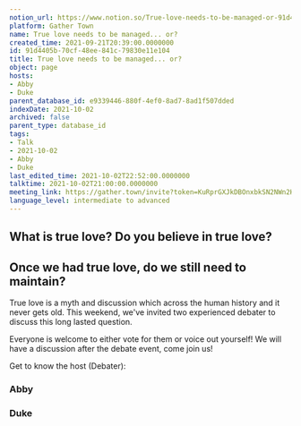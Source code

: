 ```yaml
---
notion_url: https://www.notion.so/True-love-needs-to-be-managed-or-91d4405b70cf48ee841c79830e11e104
platform: Gather Town
name: True love needs to be managed... or?
created_time: 2021-09-21T20:39:00.0000000
id: 91d4405b-70cf-48ee-841c-79830e11e104
title: True love needs to be managed... or?
object: page
hosts:
- Abby
- Duke
parent_database_id: e9339446-880f-4ef0-8ad7-8ad1f507dded
indexDate: 2021-10-02
archived: false
parent_type: database_id
tags:
- Talk
- 2021-10-02
- Abby
- Duke
last_edited_time: 2021-10-02T22:52:00.0000000
talktime: 2021-10-02T21:00:00.0000000
meeting_link: https://gather.town/invite?token=KuRprGXJkDBOnxbkSN2NWn2HuHjwl9GJ
language_level: intermediate to advanced
---
```



## What is true love? Do you believe in true love? 
## Once we had true love, do we still need to maintain?

True love is a myth and discussion which across the human history and it never gets old. This weekend, we've invited two experienced debater to discuss this long lasted question.

Everyone is welcome to either vote for them or voice out yourself! We will have a discussion after the debate event, come join us!

Get to know the host (Debater):
### Abby
### Duke





